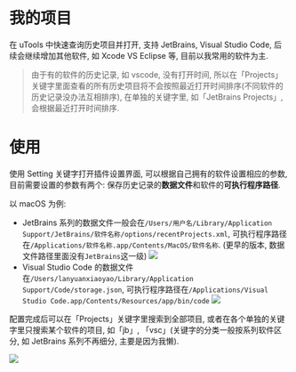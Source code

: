 # 我的项目

在 uTools 中快速查询历史项目并打开, 支持 JetBrains, Visual Studio Code, 后续会继续增加其他软件, 如 Xcode VS Eclipse 等, 目前以我常用的软件为主.

> 由于有的软件的历史记录, 如 vscode, 没有打开时间, 所以在「Projects」关键字里面查看的所有历史项目将不会按照最近打开时间排序(不同软件的历史记录没办法互相排序), 在单独的关键字里, 如「JetBrains Projects」, 会根据最近打开时间排序.

# 使用

使用 Setting 关键字打开插件设置界面, 可以根据自己拥有的软件设置相应的参数, 目前需要设置的参数有两个: 保存历史记录的**数据文件**和软件的**可执行程序路径**.

以 macOS 为例:

- JetBrains 系列的数据文件一般会在`/Users/用户名/Library/Application Support/JetBrains/软件名称/options/recentProjects.xml`,
  可执行程序路径在`/Applications/软件名称.app/Contents/MacOS/软件名称`. (更早的版本, 数据文件路径里面没有`JetBrains`这一级)
  ![](https://z3.ax1x.com/2021/08/04/fktJsJ.png)
- Visual Studio Code 的数据文件在`/Users/lanyuanxiaoyao/Library/Application Support/Code/storage.json`,
  可执行程序路径在`/Applications/Visual Studio Code.app/Contents/Resources/app/bin/code`
  ![](https://z3.ax1x.com/2021/08/04/fktRot.png)

配置完成后可以在「Projects」关键字里搜索到全部项目, 或者在各个单独的关键字里只搜索某个软件的项目, 如「jb」, 「vsc」(关键字的分类一般按系列软件区分, 如 JetBrains 系列不再细分, 主要是因为我懒).

![](https://z3.ax1x.com/2021/08/04/fkUt4x.png)
